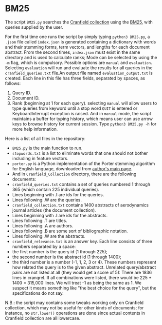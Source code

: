 # BM25
The script `BM25.py` searches the [Cranfield collection](http://ir.dcs.gla.ac.uk/resources/test_collections/cran/) using the [BM25](https://en.wikipedia.org/wiki/Okapi_BM25), with queries supplied by the user. 

For the first time one runs the script by simply typing `python3 BM25.py`, a `.json` file called `index.json` is generated containing a dictionary with words and their stemming forms, term vectors, and lengths for each document abstract. From the second times, `index.json` must exist in the same directory and is used to calculate ranks; Mode can be selected by using the `-m` flag, which is compulsory. Possible options are `manual` and `evaluation`. Selecting `evaluation` will run and evaluate the results for all queries in the `cranfield_queries.txt` file.An output file named ``evaluation_output.txt`` is created. Each line in this file has three fields, separated by spaces, as follows:
1. Query ID.
2. Document ID.
3. Rank (beginning at 1 for each query).
selecting `manual` will allow users to type queries from keyword until a stop word `QUIT` is entered or KeyboardInterrupt exception is raised. And in `manual` mode, the script maintains a buffer for typing history, which means user can use arrow keys to browse history for current session. Type `python3 BM25.py -h` for more help information.

Here is a list of all files in the repository:
* `BM25.py` is the main function to run.
* `stopwords.txt` is a list to eliminate words that one should not bother including in feature vectors.
* `porter.py` is a Python implementation of the Porter stemming algorithm for English language, downloaded from [author's main page](https://tartarus.org/martin/PorterStemmer/).
* And in `Cranfield_Collection` directory, there are the following documents:
 * `cranfield_queries.txt` contains a set of queries numbered 1 through 365 (which contain 225 individual queries).
  * Lines beginning with .I are ids for the queries.
  * Lines following .W are the queries.
 * `cranfield_collection.txt` contains 1400 abstracts of aerodynamics journal articles (the document collection).
  * Lines beginning with .I are ids for the abstracts.
  * Lines following .T are titles.
  * Lines following .A are authors.
  * Lines following .B are some sort of bibliographic notation.
  * Lines following .W are the abstracts.
 * `cranfield_relevance.txt` is an answer key. Each line consists of three numbers separated by a space:
  * the first number is the query id (1 through 225);
  * the second number is the abstract id (1 through 1400);
  * the third number is a number (-1, 1, 2, 3 or 4).
  These numbers represent how related the query is to the given abstract. Unrelated query/abstract pairs are not listed at all (they would get a score of 5): There are 1836 lines in cranqrel. If all combinations were listed, there would be 225 * 1400 = 315,000 lines.
  We will treat -1 as being the same as 1. We suspect it means something like "the best choice for the query", but the specifications do not say.

N.B.: the script may contains some tweaks working only on Cranfield collection, which may not be useful for other kinds of documents; for instance, no `str.lower()` operations are done since actual contents in Cranfield collection are all lowercase.
